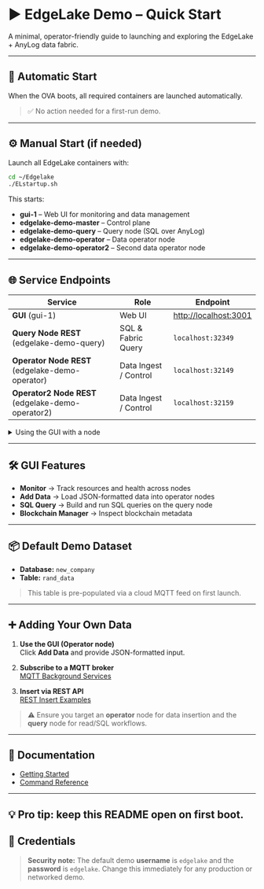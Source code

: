 # ▶️ EdgeLake Demo – Quick Start

A minimal, operator-friendly guide to launching and exploring the EdgeLake + AnyLog data fabric.

---

## 🚀 Automatic Start

When the OVA boots, all required containers are launched automatically.

> ✅ No action needed for a first-run demo.

---

## ⚙️ Manual Start (if needed)

Launch all EdgeLake containers with:

```bash
cd ~/Edgelake
./ELstartup.sh
```

This starts:

- **gui-1** – Web UI for monitoring and data management  
- **edgelake-demo-master** – Control plane  
- **edgelake-demo-query** – Query node (SQL over AnyLog)  
- **edgelake-demo-operator** – Data operator node  
- **edgelake-demo-operator2** – Second data operator node  

---

## 🌐 Service Endpoints

| Service               | Role                  | Endpoint                          |
|-----------------------|-----------------------|-----------------------------------|
| **GUI** (gui-1)       | Web UI                | [http://localhost:3001](http://localhost:3001) |
| **Query Node REST** (edgelake-demo-query) | SQL & Fabric Query     | `localhost:32349` |
| **Operator Node REST** (edgelake-demo-operator) | Data Ingest / Control | `localhost:32149` |
| **Operator2 Node REST** (edgelake-demo-operator2) | Data Ingest / Control | `localhost:32159` |

<details>
<summary>Using the GUI with a node</summary>

Open the GUI and insert the **IP:Port** of a Query or Operator node in the Connection dialog, then click **Use**.

</details>

---

## 🛠️ GUI Features

- **Monitor** → Track resources and health across nodes  
- **Add Data** → Load JSON-formatted data into operator nodes  
- **SQL Query** → Build and run SQL queries on the query node  
- **Blockchain Manager** → Inspect blockchain metadata  

---

## 📦 Default Demo Dataset

- **Database:** `new_company`  
- **Table:** `rand_data`  

> This table is pre-populated via a cloud MQTT feed on first launch.

---

## ➕ Adding Your Own Data

1. **Use the GUI (Operator node)**  
   Click **Add Data** and provide JSON-formatted input.

2. **Subscribe to a MQTT broker**  
   [MQTT Background Services](https://github.com/EdgeLake/edgelake.github.io/blob/mmain/docs/commmmands/background_services.md#subscribe-to-broker)

3. **Insert via REST API**  
   [REST Insert Examples](https://github.com/EdgeLake/edgelake.github.io/blob/main/docs/examples/rest_examples.md#put-request)

> ⚠️ Ensure you target an **operator** node for data insertion and the **query** node for read/SQL workflows.

---

## 📖 Documentation

- [Getting Started](https://github.com/EdgeLake/edgelake.github.io/blob/main/docs/getting_started.md)  
- [Command Reference](https://github.com/EdgeLake/edgelake.github.io/docs/commmands)  

---

💡 Pro tip: keep this README open on first boot.
---

## 🔐 Credentials

> **Security note:** The default demo **username** is `edgelake` and the **password** is `edgelake`. Change this immediately for any production or networked demo.
